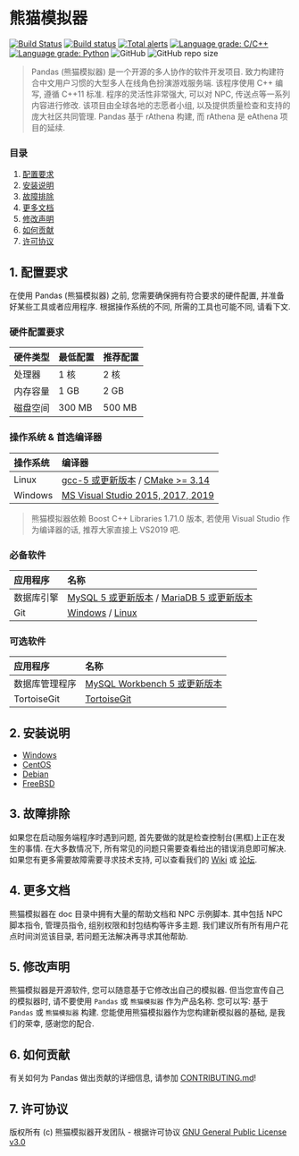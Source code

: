 
# 熊猫模拟器
[![Build Status](https://travis-ci.com/PandasWS/Pandas.svg?branch=master)](https://travis-ci.com/PandasWS/Pandas) [![Build status](https://ci.appveyor.com/api/projects/status/github/PandasWS/Pandas?branch=master&svg=true)](https://ci.appveyor.com/project/CairoLee/Pandas/branch/master) [![Total alerts](https://img.shields.io/lgtm/alerts/g/PandasWS/Pandas.svg?logo=lgtm&logoWidth=18)](https://lgtm.com/projects/g/PandasWS/Pandas/alerts/) [![Language grade: C/C++](https://img.shields.io/lgtm/grade/cpp/g/PandasWS/Pandas.svg?logo=lgtm&logoWidth=18)](https://lgtm.com/projects/g/PandasWS/Pandas/context:cpp) [![Language grade: Python](https://img.shields.io/lgtm/grade/python/g/PandasWS/Pandas.svg?logo=lgtm&logoWidth=18)](https://lgtm.com/projects/g/PandasWS/Pandas/context:python) ![GitHub](https://img.shields.io/github/license/PandasWS/Pandas.svg) ![GitHub repo size](https://img.shields.io/github/repo-size/PandasWS/Pandas.svg)
> Pandas (熊猫模拟器) 是一个开源的多人协作的软件开发项目. 致力构建符合中文用户习惯的大型多人在线角色扮演游戏服务端. 该程序使用 C++ 编写, 遵循 C++11 标准. 程序的灵活性非常强大, 可以对 NPC, 传送点等一系列内容进行修改. 该项目由全球各地的志愿者小组, 以及提供质量检查和支持的庞大社区共同管理. Pandas 基于 rAthena 构建, 而 rAthena 是 eAthena 项目的延续.

### 目录
1. [配置要求](#1-配置要求)
2. [安装说明](#2-安装说明)
3. [故障排除](#3-故障排除)
4. [更多文档](#4-更多文档)
5. [修改声明](#5-修改声明)
6. [如何贡献](#6-如何贡献)
7. [许可协议](#7-许可协议)

## 1. 配置要求
在使用 Pandas (熊猫模拟器) 之前, 您需要确保拥有符合要求的硬件配置, 并准备好某些工具或者应用程序. 根据操作系统的不同, 所需的工具也可能不同, 请看下文.

### 硬件配置要求
硬件类型 | 最低配置 | 推荐配置
:------|:------|:------
处理器 | 1 核 | 2 核
内存容量 | 1 GB | 2 GB
磁盘空间 | 300 MB | 500 MB

### 操作系统 & 首选编译器
操作系统 | 编译器
:------|:------
Linux  | [gcc-5 或更新版本](https://www.gnu.org/software/gcc/gcc-5/) / [CMake >= 3.14 ](https://cmake.org/download/)
Windows | [MS Visual Studio 2015, 2017, 2019](https://www.visualstudio.com/downloads/)

> 熊猫模拟器依赖 Boost C++ Libraries 1.71.0 版本, 若使用 Visual Studio 作为编译器的话, 推荐大家直接上 VS2019 吧.

### 必备软件
应用程序 | 名称
:------|:------
数据库引擎 | [MySQL 5 或更新版本](https://www.mysql.com/downloads/) / [MariaDB 5 或更新版本](https://downloads.mariadb.org/)
Git | [Windows](https://gitforwindows.org/) / [Linux](https://git-scm.com/download/linux)

### 可选软件
应用程序 | 名称
:------|:------
数据库管理程序 | [MySQL Workbench 5 或更新版本](http://www.mysql.com/downloads/workbench/)
TortoiseGit | [TortoiseGit](https://tortoisegit.org/download/)

## 2. 安装说明 

  * [Windows](https://github.com/rathena/rathena/wiki/Install-on-Windows)
  * [CentOS](https://github.com/rathena/rathena/wiki/Install-on-Centos)
  * [Debian](https://github.com/rathena/rathena/wiki/Install-on-Debian)
  * [FreeBSD](https://github.com/rathena/rathena/wiki/Install-on-FreeBSD)

## 3. 故障排除
如果您在启动服务端程序时遇到问题, 首先要做的就是检查控制台(黑框)上正在发生的事情.
在大多数情况下, 所有常见的问题只需要查看给出的错误消息即可解决.
如果您有更多需要故障需要寻求技术支持, 可以查看我们的 [Wiki](https://github.com/rathena/rathena/wiki) 或 [论坛](https://rathena.org/forum).

## 4. 更多文档
熊猫模拟器在 doc 目录中拥有大量的帮助文档和 NPC 示例脚本.
其中包括 NPC 脚本指令, 管理员指令, 组别权限和封包结构等许多主题.
我们建议所有所有用户花点时间浏览该目录, 若问题无法解决再寻求其他帮助.

## 5. 修改声明
熊猫模拟器是开源软件, 您可以随意基于它修改出自己的模拟器.
但当您宣传自己的模拟器时, 请不要使用 `Pandas` 或 `熊猫模拟器` 作为产品名称.
您可以写: 基于 `Pandas` 或 `熊猫模拟器` 构建.
您能使用熊猫模拟器作为您构建新模拟器的基础, 是我们的荣幸, 感谢您的配合.

## 6. 如何贡献
有关如何为 Pandas 做出贡献的详细信息, 请参加 [CONTRIBUTING.md](https://github.com/PandasWS/Pandas/blob/master/.github/CONTRIBUTING.md)!

## 7. 许可协议
版权所有 (c) 熊猫模拟器开发团队 - 根据许可协议 [GNU General Public License v3.0](https://github.com/PandasWS/Pandas/blob/master/LICENSE)
